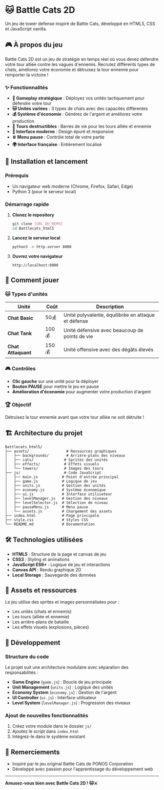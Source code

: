 # 🐱 Battle Cats 2D

Un jeu de tower defense inspiré de Battle Cats, développé en HTML5, CSS et JavaScript vanilla.

## 🎮 À propos du jeu

Battle Cats 2D est un jeu de stratégie en temps réel où vous devez défendre votre tour alliée contre les vagues d'ennemis. Recrutez différents types de chats, améliorez votre économie et détruisez la tour ennemie pour remporter la victoire !

### ✨ Fonctionnalités

- **🎯 Gameplay stratégique** : Déployez vos unités tactiquement pour défendre votre tour
- **🐱 Unités variées** : 3 types de chats avec des capacités différentes
- **💰 Système d'économie** : Générez de l'argent et améliorez votre production
- **🏰 Tours destructibles** : Barres de vie pour les tours alliée et ennemie
- **🎨 Interface moderne** : Design épuré et responsive
- **⏸️ Menu pause** : Contrôle total de votre partie
- **🌍 Interface française** : Entièrement localisé

## 🚀 Installation et lancement

### Prérequis
- Un navigateur web moderne (Chrome, Firefox, Safari, Edge)
- Python 3 (pour le serveur local)

### Démarrage rapide

1. **Clonez le repository**
   ```bash
   git clone [URL_DU_REPO]
   cd Battlecats_html5
   ```

2. **Lancez le serveur local**
   ```bash
   python3 -m http.server 8000
   ```

3. **Ouvrez votre navigateur**
   ```
   http://localhost:8000
   ```

## 🎯 Comment jouer

### 🐱 Types d'unités

| Unité | Coût | Description |
|-------|------|-------------|
| **Chat Basic** | 50💰 | Unité polyvalente, équilibrée en attaque et défense |
| **Chat Tank** | 100💰 | Unité défensive avec beaucoup de points de vie |
| **Chat Attaquant** | 150💰 | Unité offensive avec des dégâts élevés |

### 🎮 Contrôles

- **Clic gauche** sur une unité pour la déployer
- **Bouton PAUSE** pour mettre le jeu en pause
- **Amélioration d'économie** pour augmenter votre production d'argent

### 🏆 Objectif

Détruisez la tour ennemie avant que votre tour alliée ne soit détruite !

## 🏗️ Architecture du projet

```
Battlecats_html5/
├── assets/                 # Ressources graphiques
│   ├── backgrounds/        # Arrière-plans des niveaux
│   ├── cats/              # Sprites des unités
│   ├── effects/           # Effets visuels
│   └── towers/            # Images des tours
├── js/                    # Code JavaScript
│   ├── main.js           # Point d'entrée principal
│   ├── game.js           # Logique de jeu
│   ├── units.js          # Gestion des unités
│   ├── economy.js        # Système économique
│   ├── ui.js             # Interface utilisateur
│   ├── levelManager.js   # Gestion des niveaux
│   ├── levelSelector.js  # Sélection de niveau
│   ├── pauseMenu.js      # Menu pause
│   └── assets.js         # Chargement des assets
├── index.html            # Page principale
├── style.css             # Styles CSS
└── README.md             # Documentation
```

## 🛠️ Technologies utilisées

- **HTML5** : Structure de la page et canvas de jeu
- **CSS3** : Styling et animations
- **JavaScript ES6+** : Logique de jeu et interactions
- **Canvas API** : Rendu graphique 2D
- **Local Storage** : Sauvegarde des données

## 🎨 Assets et ressources

Le jeu utilise des sprites et images personnalisées pour :
- Les unités (chats et ennemis)
- Les tours (alliée et ennemie)
- Les arrière-plans de bataille
- Les effets visuels (explosions, pièces)

## 🔧 Développement

### Structure du code

Le projet suit une architecture modulaire avec séparation des responsabilités :

- **Game Engine** (`game.js`) : Boucle de jeu principale
- **Unit Management** (`units.js`) : Logique des unités
- **Economy System** (`economy.js`) : Gestion de l'argent
- **UI Controller** (`ui.js`) : Interface utilisateur
- **Level System** (`levelManager.js`) : Progression des niveaux

### Ajout de nouvelles fonctionnalités

1. Créez votre module dans le dossier `js/`
2. Ajoutez le script dans `index.html`
3. Intégrez-le dans le système existant

## 🙏 Remerciements

- Inspiré par le jeu original Battle Cats de PONOS Corporation
- Développé avec passion pour l'apprentissage du développement web


---

**Amusez-vous bien avec Battle Cats 2D ! 🐱⚔️**

